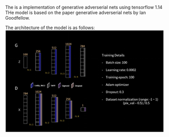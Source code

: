 The is a implementation of generative adverserial nets using tensorflow 1.14
THe model is based on the paper generative adverserial nets by Ian Goodfellow.

The architecture of the model is as follows:
![alt text](https://github.com/OmkarNadkarni/Deep-Learning/blob/master/GAN/architecture.jpg)
